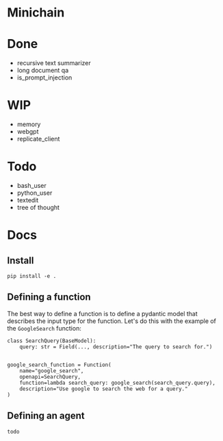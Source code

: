 # Minichain

# Done
- recursive text summarizer
- long document qa
- is_prompt_injection

# WIP
- memory
- webgpt
- replicate_client

# Todo
- bash_user
- python_user
- textedit
- tree of thought


# Docs

## Install
```
pip install -e .
```

## Defining a function
The best way to define a function is to define a pydantic model that describes the input type for the function. Let's do this with the example of the `GoogleSearch` function:
```
class SearchQuery(BaseModel):
    query: str = Field(..., description="The query to search for.")


google_search_function = Function(
    name="google_search",
    openapi=SearchQuery,
    function=lambda search_query: google_search(search_query.query),
    description="Use google to search the web for a query."
)
```

## Defining an agent
```
todo
```
